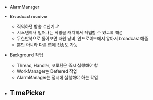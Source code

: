 - AlarmManager


- Broadcast receiver
  - 직역하면 방송 수신기..?
  - 시스템에서 일어나는 작업을 캐치해서 작업할 수 있도록 해줌
  - 무한반복으로 물어보면 자원 낭비, 안드로이드에서 알아서 broadcast 해줌
  - 뿐만 아니라 다른 앱에 전송도 가능


- Background 작업
  - Thread, Handler, 코루틴은 즉시 실행해야 함
  - WorkManager는 Deferred 작업
  - AlarmManager는 정시에 실행해야 하는 작업 


- TimePicker
  -   





